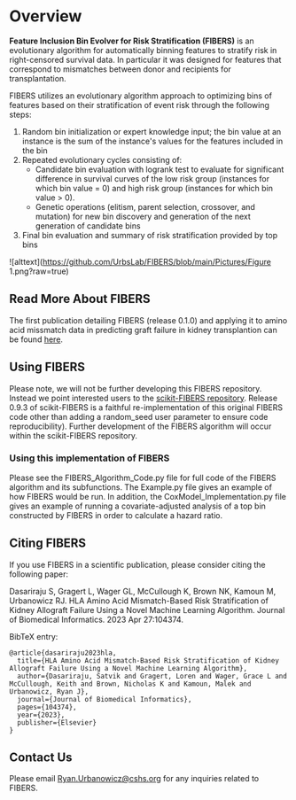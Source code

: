 # Overview
**Feature Inclusion Bin Evolver for Risk Stratification (FIBERS)** is an evolutionary algorithm for automatically binning features to stratify risk in right-censored survival data. In particular it was designed for features that correspond to mismatches between donor and recipients for transplantation.

FIBERS utilizes an evolutionary algorithm approach to optimizing bins of features based on their stratification of event risk through the following steps:

1) Random bin initialization or expert knowledge input; the bin value at an instance is the sum of the instance's values for the features included in the bin
2) Repeated evolutionary cycles consisting of:
   - Candidate bin evaluation with logrank test to evaluate for significant difference in survival curves of the low risk group (instances for which bin value = 0) and high risk group (instances for which bin value > 0).
   - Genetic operations (elitism, parent selection, crossover, and mutation) for new bin discovery and generation of the next generation of candidate bins
3) Final bin evaluation and summary of risk stratification provided by top bins

![alttext](https://github.com/UrbsLab/FIBERS/blob/main/Pictures/Figure 1.png?raw=true)

## Read More About FIBERS
The first publication detailing FIBERS (release 0.1.0) and applying it to amino acid missmatch data in predicting graft failure in kidney transplantion can be found [here](https://www.sciencedirect.com/science/article/abs/pii/S1532046423000953?casa_token=txUcZIBcNgMAAAAA:RMGojJf4fp6fMwu38OZRNwtA-1cv8p7eSl0AW9i2gHxvfjbVij-W_Z6qkdQC6YDIj1aU5d31pA).

## Using FIBERS
Please note, we will not be further developing this FIBERS repository. Instead we point interested users to the [scikit-FIBERS repository](https://github.com/UrbsLab/scikit-FIBERS). Release 0.9.3 of scikit-FIBERS is a faithful re-implementation of this original FIBERS code other than adding a random_seed user parameter to ensure code reproducibility). Further development of the FIBERS algorithm will occur within the scikit-FIBERS repository.

### Using this implementation of FIBERS
Please see the FIBERS_Algorithm_Code.py file for full code of the FIBERS algorithm and its subfunctions. The Example.py file gives an example of how FIBERS would be run. In addition, the CoxModel_Implementation.py file gives an example of running a covariate-adjusted analysis of a top bin constructed by FIBERS in order to calculate a hazard ratio.

## Citing FIBERS
If you use FIBERS in a scientific publication, please consider citing the following paper:

Dasariraju S, Gragert L, Wager GL, McCullough K, Brown NK, Kamoun M, Urbanowicz RJ. HLA Amino Acid Mismatch-Based Risk Stratification of Kidney Allograft Failure Using a Novel Machine Learning Algorithm. Journal of Biomedical Informatics. 2023 Apr 27:104374.

BibTeX entry:
```
@article{dasariraju2023hla,
  title={HLA Amino Acid Mismatch-Based Risk Stratification of Kidney Allograft Failure Using a Novel Machine Learning Algorithm},
  author={Dasariraju, Satvik and Gragert, Loren and Wager, Grace L and McCullough, Keith and Brown, Nicholas K and Kamoun, Malek and Urbanowicz, Ryan J},
  journal={Journal of Biomedical Informatics},
  pages={104374},
  year={2023},
  publisher={Elsevier}
}
```
## Contact Us
Please email Ryan.Urbanowicz@cshs.org for any inquiries related to FIBERS.
